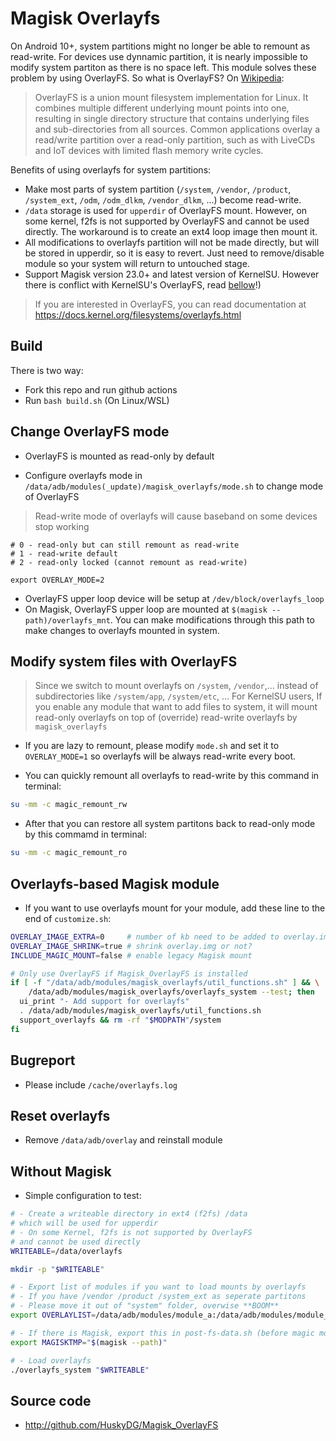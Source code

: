 # Magisk Overlayfs

On Android 10+, system partitions might no longer be able to remount as read-write. For devices use dynnamic partition, it is nearly impossible to modify system partiton as there is no space left. This module solves these problem by using OverlayFS. So what is OverlayFS? On [Wikipedia](https://en.m.wikipedia.org/wiki/OverlayFS):

> OverlayFS is a union mount filesystem implementation for Linux. It combines multiple different underlying mount points into one, resulting in single directory structure that contains underlying files and sub-directories from all sources. Common applications overlay a read/write partition over a read-only partition, such as with LiveCDs and IoT devices with limited flash memory write cycles.

Benefits of using overlayfs for system partitions:

- Make most parts of system partition (`/system`, `/vendor`, `/product`, `/system_ext`, `/odm`, `/odm_dlkm`, `/vendor_dlkm`, ...) become read-write.
- `/data` storage is used for `upperdir` of OverlayFS mount. However, on some kernel, f2fs is not supported by OverlayFS and cannot be used directly. The workaround is to create an ext4 loop image then mount it.
- All modifications to overlayfs partition will not be made directly, but will be stored in upperdir, so it is easy to revert. Just need to remove/disable module so your system will return to untouched stage.
- Support Magisk version 23.0+ and latest version of KernelSU. However there is conflict with KernelSU's OverlayFS, read [bellow](#modify-system-files-with-overlayfs)!)

> If you are interested in OverlayFS, you can read documentation at <https://docs.kernel.org/filesystems/overlayfs.html>

## Build

There is two way:
- Fork this repo and run github actions
- Run `bash build.sh` (On Linux/WSL)

## Change OverlayFS mode

- OverlayFS is mounted as read-only by default

- Configure overlayfs mode in `/data/adb/modules(_update)/magisk_overlayfs/mode.sh` to change mode of OverlayFS

> Read-write mode of overlayfs will cause baseband on some devices stop working

```
# 0 - read-only but can still remount as read-write
# 1 - read-write default
# 2 - read-only locked (cannot remount as read-write)

export OVERLAY_MODE=2
```

- OverlayFS upper loop device will be setup at `/dev/block/overlayfs_loop`
- On Magisk, OverlayFS upper loop are mounted at `$(magisk --path)/overlayfs_mnt`. You can make modifications through this path to make changes to overlayfs mounted in system.

## Modify system files with OverlayFS

> Since we switch to mount overlayfs on `/system`, `/vendor`,... instead of subdirectories like `/system/app`, `/system/etc`, ... For KernelSU users, If you enable any module that want to add files to system, it will mount read-only overlayfs on top of (override) read-write overlayfs by `magisk_overlayfs`

- If you are lazy to remount, please modify `mode.sh` and set it to `OVERLAY_MODE=1` so overlayfs will be always read-write every boot.

- You can quickly remount all overlayfs to read-write by this command in terminal:
```bash
su -mm -c magic_remount_rw
```

- After that you can restore all system partitons back to read-only mode by this commamd in terminal:
```bash
su -mm -c magic_remount_ro
```


## Overlayfs-based Magisk module

- If you want to use overlayfs mount for your module, add these line to the end of `customize.sh`:

```bash
OVERLAY_IMAGE_EXTRA=0     # number of kb need to be added to overlay.img
OVERLAY_IMAGE_SHRINK=true # shrink overlay.img or not?
INCLUDE_MAGIC_MOUNT=false # enable legacy Magisk mount

# Only use OverlayFS if Magisk_OverlayFS is installed
if [ -f "/data/adb/modules/magisk_overlayfs/util_functions.sh" ] && \
    /data/adb/modules/magisk_overlayfs/overlayfs_system --test; then
  ui_print "- Add support for overlayfs"
  . /data/adb/modules/magisk_overlayfs/util_functions.sh
  support_overlayfs && rm -rf "$MODPATH"/system
fi
```

## Bugreport

- Please include `/cache/overlayfs.log`

## Reset overlayfs

- Remove `/data/adb/overlay` and reinstall module

## Without Magisk

- Simple configuration to test:

```bash
# - Create a writeable directory in ext4 (f2fs) /data
# which will be used for upperdir
# - On some Kernel, f2fs is not supported by OverlayFS
# and cannot be used directly
WRITEABLE=/data/overlayfs

mkdir -p "$WRITEABLE"

# - Export list of modules if you want to load mounts by overlayfs
# - If you have /vendor /product /system_ext as seperate partitons
# - Please move it out of "system" folder, overwise **BOOM**
export OVERLAYLIST=/data/adb/modules/module_a:/data/adb/modules/module_b

# - If there is Magisk, export this in post-fs-data.sh (before magic mount):
export MAGISKTMP="$(magisk --path)"

# - Load overlayfs
./overlayfs_system "$WRITEABLE"
```

## Source code

- <http://github.com/HuskyDG/Magisk_OverlayFS>
